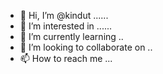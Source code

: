 - 👋 Hi, I’m @kindut ......
- 👀 I’m interested in ......
- 🌱 I’m currently learning ..
- 💞️ I’m looking to collaborate on ..
- 📫 How to reach me ...

<!---
kindut/kindut is a ✨ special ✨ repository because its `README.md` (this file) appears on your GitHub profile.
You can click the Preview link to take a look at your changes.
--->
